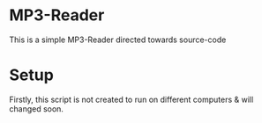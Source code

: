 # MP3-Reader
This is a simple MP3-Reader directed towards source-code

# Setup
Firstly, this script is not created to run on different computers & will changed soon.
